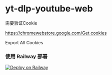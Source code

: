 # yt-dlp-youtube-web

需要验证Cookie

[https://chromewebstore.google.com/Get cookies](https://chromewebstore.google.com/detail/get-cookiestxt-locally/cclelndahbckbenkjhflpdbgdldlbecc)

Export All Cookies

###  使用 Railway 部署

[![Deploy on Railway](https://railway.app/button.svg)](https://railway.com?referralCode=iqfVhM)


